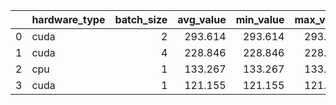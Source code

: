 |    | hardware_type   |   batch_size |   avg_value |   min_value |   max_value |
|---:|:----------------|-------------:|------------:|------------:|------------:|
|  0 | cuda            |            2 |     293.614 |     293.614 |     293.614 |
|  1 | cuda            |            4 |     228.846 |     228.846 |     228.846 |
|  2 | cpu             |            1 |     133.267 |     133.267 |     133.267 |
|  3 | cuda            |            1 |     121.155 |     121.155 |     121.155 |